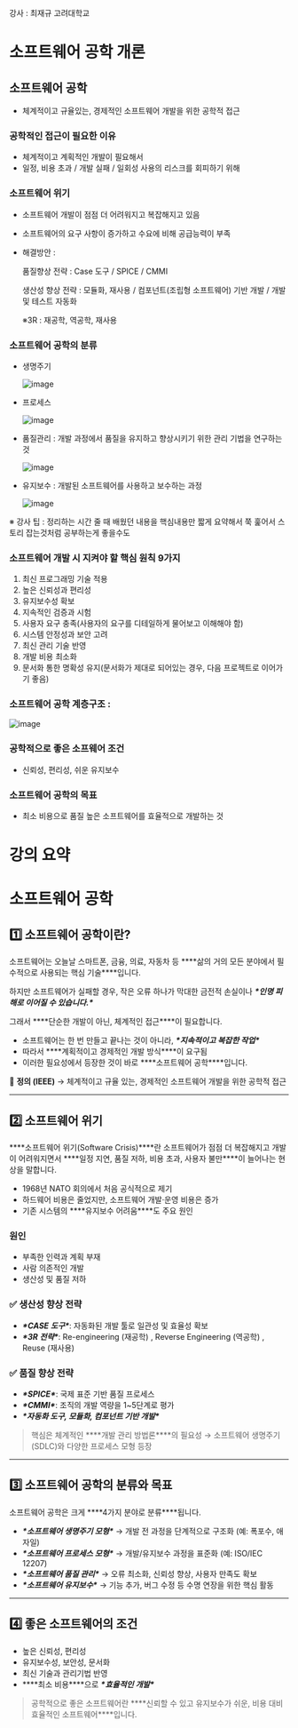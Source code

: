 강사 : 최재규
고려대학교 

# 소프트웨어 공학 개론
## 소프트웨어 공학
- 체계적이고 규율있는, 경제적인 소프트웨어 개발을 위한 공학적 접근

### 공학적인 접근이 필요한 이유
- 체계적이고 계획적인 개발이 필요해서
- 일정, 비용 초과 / 개발 실패 / 일회성 사용의 리스크를 회피하기 위해

### 소프트웨어 위기
- 소프트웨어 개발이 점점 더 어려워지고 복잡해지고 있음
- 소프트웨어의 요구 사항이 증가하고 수요에 비해 공급능력이 부족
- 해결방안 :

  품질향상 전략 : Case 도구 / SPICE / CMMI
  
  생산성 향상 전략 : 모듈화, 재사용 / 컴포넌트(조립형 소프트웨어) 기반 개발 / 개발 및 테스트 자동화

  ※3R : 재공학, 역공학, 재사용

### 소프트웨어 공학의 분류
- 생명주기
  
  ![image](https://github.com/user-attachments/assets/36dfd3cb-6b2e-4243-864f-1e3469ba4926)

- 프로세스
  
  ![image](https://github.com/user-attachments/assets/b17e3848-1bd0-4cb3-91c5-c40222967383)

- 품질관리 : 개발 과정에서 품질을 유지하고 향상시키기 위한 관리 기법을 연구하는 것
  
  ![image](https://github.com/user-attachments/assets/d50403bb-cfcb-4b41-b811-3274dc89d572)

- 유지보수 : 개발된 소프트웨어를 사용하고 보수하는 과정
  
  ![image](https://github.com/user-attachments/assets/3e520744-d6ea-42b7-b0c2-4dc16c73abea)


※ 강사 팁 : 정리하는 시간 줄 때 배웠던 내용을 핵심내용만 짧게 요약해서 쭉 훑어서 스토리 잡는것처럼 공부하는게 좋을수도

### 소프트웨어 개발 시 지켜야 할 핵심 원칙 9가지

1. 최신 프로그래밍 기술 적용
2. 높은 신뢰성과 편리성
3. 유지보수성 확보
4. 지속적인 검증과 시험
5. 사용자 요구 충족(사용자의 요구를 디테일하게 물어보고 이해해야 함)
6. 시스템 안정성과 보안 고려
7. 최신 관리 기술 반영
8. 개발 비용 최소화
9. 문서화 통한 명확성 유지(문서화가 제대로 되어있는 경우, 다음 프로젝트로 이어가기 좋음)

### 소프트웨어 공학 계층구조 :

![image](https://github.com/user-attachments/assets/e36d049b-ff5e-4fb0-8333-bb766f4f6370)

### 공학적으로 좋은 소프웨어 조건
- 신뢰성, 편리성, 쉬운 유지보수

### 소프트웨어 공학의 목표
- 최소 비용으로 품질 높은 소프트웨어를 효율적으로 개발하는 것


# 강의 요약

# 소프트웨어 공학

## 1️⃣ 소프트웨어 공학이란?

소프트웨어는 오늘날 스마트폰, 금융, 의료, 자동차 등
***\*삶의 거의 모든 분야에서 필수적으로 사용되는 핵심 기술\****입니다.

하지만 소프트웨어가 실패할 경우,
작은 오류 하나가 막대한 금전적 손실이나 ***\*인명 피해로 이어질 수 있습니다.\****

그래서 ***\*단순한 개발이 아닌, 체계적인 접근\****이 필요합니다.

- 소프트웨어는 한 번 만들고 끝나는 것이 아니라,
  ***\*지속적이고 복잡한 작업\****
- 따라서 ***\*계획적이고 경제적인 개발 방식\****이 요구됨
- 이러한 필요성에서 등장한 것이 바로 ***\*소프트웨어 공학\****입니다.

📌 **정의 (IEEE)**
→ 체계적이고 규율 있는, 경제적인 소프트웨어 개발을 위한 공학적 접근



------

## 2️⃣ 소프트웨어 위기

***\*소프트웨어 위기(Software Crisis)\****란
소프트웨어가 점점 더 복잡해지고 개발이 어려워지면서
***\*일정 지연, 품질 저하, 비용 초과, 사용자 불만\****이 늘어나는 현상을 말합니다.

- 1968년 NATO 회의에서 처음 공식적으로 제기
- 하드웨어 비용은 줄었지만, 소프트웨어 개발·운영 비용은 증가
- 기존 시스템의 ***\*유지보수 어려움\****도 주요 원인

### 원인

- 부족한 인력과 계획 부재
- 사람 의존적인 개발
- 생산성 및 품질 저하

### ✅ 생산성 향상 전략

- ***\*CASE 도구\****: 자동화된 개발 툴로 일관성 및 효율성 확보
- ***\*3R 전략\****: Re-engineering (재공학) , Reverse Engineering (역공학) , Reuse (재사용)

### ✅ 품질 향상 전략

- ***\*SPICE\****: 국제 표준 기반 품질 프로세스
- ***\*CMMI\****: 조직의 개발 역량을 1~5단계로 평가
- ***\*자동화 도구, 모듈화, 컴포넌트 기반 개발\****

> 핵심은 체계적인 ***\*개발 관리 방법론\****의 필요성
> → 소프트웨어 생명주기(SDLC)와 다양한 프로세스 모형 등장

------

## 3️⃣ 소프트웨어 공학의 분류와 목표

소프트웨어 공학은 크게 ***\*4가지 분야로 분류\****됩니다.

- ***\*소프트웨어 생명주기 모형\****
  → 개발 전 과정을 단계적으로 구조화 (예: 폭포수, 애자일)
- ***\*소프트웨어 프로세스 모형\****
  → 개발/유지보수 과정을 표준화 (예: ISO/IEC 12207)
- ***\*소프트웨어 품질 관리\****
  → 오류 최소화, 신뢰성 향상, 사용자 만족도 확보
- ***\*소프트웨어 유지보수\****
  → 기능 추가, 버그 수정 등 수명 연장을 위한 핵심 활동



------



## 4️⃣ 좋은 소프트웨어의 조건

- 높은 신뢰성, 편리성
- 유지보수성, 보안성, 문서화
- 최신 기술과 관리기법 반영
- ***\*최소 비용\****으로 ***\*효율적인 개발\****

> 공학적으로 좋은 소프트웨어란
> ***\*신뢰할 수 있고 유지보수가 쉬운, 비용 대비 효율적인 소프트웨어\****입니다.


